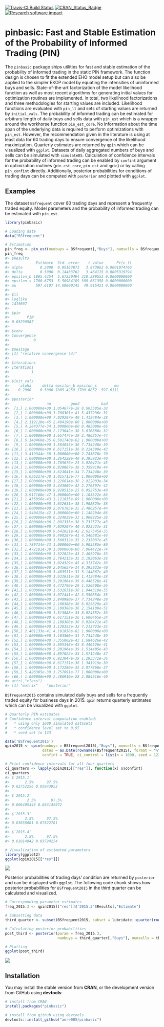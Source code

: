 
<!-- README.md is generated from README.Rmd. Please edit that file -->

[![Travis-CI Build
Status](https://travis-ci.org/anre005/pinbasic.svg?branch=master)](https://travis-ci.org/anre005/pinbasic)
[![CRAN\_Status\_Badge](http://www.r-pkg.org/badges/version/pinbasic)](https://cran.r-project.org/package=pinbasic)
[![Research software
impact](http://depsy.org/api/package/cran/pinbasic/badge.svg)](http://depsy.org/package/r/pinbasic)

# pinbasic: Fast and Stable Estimation of the Probability of Informed Trading (PIN)

The `pinbasic` package ships utilities for fast and stable estimation of
the probability of informed trading in the static PIN framework. The
function design is chosen to fit the extended EHO model setup but can
also be applied to the simpler EKOP model by equating the intensities of
uninformed buys and sells. State-of-the-art factorization of the model
likelihood function as well as most recent algorithms for generating
initial values for optimization routines are implemented. In total, two
likelihood factorizations and three methodologies for starting values
are included. Likelihood functions are evaluated with `pin_ll` and sets
of starting values are returned by `initial_vals`. The probability of
informed trading can be estimated for arbitrary length of daily buys and
sells data with `pin_est` which is a wrapper around the workhorse
function `pin_est_core`. No information about the time span of the
underlying data is required to perform optimizations with `pin_est`.
However, the recommendation given in the literature is using at least
data for 60 trading days to ensure convergence of the likelihood
maximization. Quarterly estimates are returned by `qpin` which can be
visualized with `ggplot`. Datasets of daily aggregated numbers of buys
and sells can be simulated with `simulateBS`. Calculation of confidence
intervals for the probability of informed trading can be enabled by
`confint` argument in optimization routines (`pin_est_core`, `pin_est`
and `qpin`) or by calling `pin_confint` directly. Additionally,
posterior probabilities for conditions of trading days can be computed
with `posterior` and plotted with `ggplot`.

## Examples

The dataset `BSfrequent` cover 60 trading days and represent a
frequently traded equity. Model parameters and the probability of
informed trading can be estimated with `pin_est`.

``` r
library(pinbasic)

# Loading data
data("BSfrequent")

# Estimation
pin_freq <- pin_est(numbuys = BSfrequent[,"Buys"], numsells = BSfrequent[,"Sells"])
pin_freq
#> $Results
#>            Estimate  Std. error    t value      Pr(> t)
#> alpha        0.2000  0.05163873   3.873062 0.0001074766
#> delta        0.5000  0.14433702   3.464115 0.0005319794
#> epsilon_b 1805.4354  5.67230494 318.289553 0.0000000000
#> epsilon_s 1700.6753  5.50984189 308.661358 0.0000000000
#> mu         597.6107 14.60600145  40.915421 0.0000000000
#> 
#> $ll
#> loglike 
#> 1415607 
#> 
#> $pin
#>        PIN 
#> 0.03296587 
#> 
#> $conv
#> Convergence 
#>           0 
#> 
#> $message
#> [1] "relative convergence (4)"
#> 
#> $iterations
#> Iterations 
#>          1 
#> 
#> $init_vals
#>     alpha     delta epsilon_b epsilon_s        mu 
#>    0.2000    0.5000 1805.4259 1700.6852  597.6111 
#> 
#> $posterior
#>                 no         good          bad
#>  [1,] 1.000000e+00 1.054677e-28 8.603585e-38
#>  [2,] 1.000000e+00 1.708301e-41 5.437236e-31
#>  [3,] 1.000000e+00 7.029207e-40 1.412484e-38
#>  [4,] 2.119110e-45 2.484190e-80 1.000000e+00
#>  [5,] 4.284377e-34 1.000000e+00 8.485090e-66
#>  [6,] 1.000000e+00 2.173042e-38 3.616880e-32
#>  [7,] 1.000000e+00 1.657474e-39 2.486257e-44
#>  [8,] 6.148468e-35 8.501740e-62 1.000000e+00
#>  [9,] 1.000000e+00 1.584055e-36 7.734248e-39
#> [10,] 1.000000e+00 6.617151e-36 9.224399e-43
#> [11,] 3.419344e-38 1.000000e+00 2.743870e-70
#> [12,] 1.000000e+00 1.264228e-40 9.395923e-40
#> [13,] 1.000000e+00 1.785679e-25 3.020421e-45
#> [14,] 1.000000e+00 6.820067e-38 3.359919e-44
#> [15,] 1.000000e+00 3.624041e-34 7.734248e-39
#> [16,] 6.036227e-38 1.015713e-77 1.000000e+00
#> [17,] 1.000000e+00 1.226614e-38 2.922883e-34
#> [18,] 1.000000e+00 5.443069e-42 2.276597e-42
#> [19,] 1.000000e+00 9.928515e-25 6.952753e-40
#> [20,] 3.917168e-47 1.000000e+00 1.103522e-86
#> [21,] 1.435856e-43 1.121835e-89 1.000000e+00
#> [22,] 1.000000e+00 1.632631e-38 1.908825e-38
#> [23,] 1.000000e+00 2.076785e-35 2.486257e-44
#> [24,] 1.540415e-42 1.000000e+00 1.148294e-86
#> [25,] 1.000000e+00 6.324039e-33 1.908825e-38
#> [26,] 1.000000e+00 2.892333e-38 3.737577e-43
#> [27,] 1.000000e+00 7.029207e-40 4.023421e-31
#> [28,] 1.000000e+00 9.642821e-42 2.627545e-35
#> [29,] 1.000000e+00 9.498287e-41 4.540581e-44
#> [30,] 1.000000e+00 1.560312e-35 2.235037e-45
#> [31,] 1.789734e-33 1.000000e+00 5.903585e-80
#> [32,] 1.472181e-39 1.000000e+00 7.064422e-74
#> [33,] 1.000000e+00 1.322823e-43 2.405970e-33
#> [34,] 1.000000e+00 2.764215e-35 3.192063e-36
#> [35,] 1.000000e+00 1.024329e-45 4.313742e-36
#> [36,] 1.000000e+00 2.045657e-34 9.395923e-40
#> [37,] 1.000000e+00 3.463511e-31 5.144867e-40
#> [38,] 1.000000e+00 1.632631e-38 1.412484e-38
#> [39,] 1.000000e+00 5.201964e-39 8.446526e-41
#> [40,] 1.000000e+00 4.472796e-29 1.520508e-26
#> [41,] 1.000000e+00 1.632631e-38 1.944319e-35
#> [42,] 1.000000e+00 3.072441e-42 3.550854e-35
#> [43,] 1.000000e+00 2.848980e-37 7.734248e-39
#> [44,] 1.000000e+00 2.108388e-36 6.825829e-43
#> [45,] 1.000000e+00 2.108388e-36 2.154180e-51
#> [46,] 1.000000e+00 1.513888e-33 8.024552e-33
#> [47,] 1.000000e+00 6.617151e-36 1.600465e-34
#> [48,] 1.000000e+00 2.108388e-36 3.020421e-45
#> [49,] 1.000000e+00 1.120353e-32 7.213723e-34
#> [50,] 2.401133e-41 4.101858e-82 1.000000e+00
#> [51,] 1.000000e+00 1.103560e-31 7.734248e-39
#> [52,] 1.000000e+00 7.355002e-43 1.684626e-42
#> [53,] 1.000000e+00 5.695348e-45 8.446526e-41
#> [54,] 1.000000e+00 5.201964e-39 1.514405e-43
#> [55,] 1.000000e+00 4.897022e-35 1.571248e-37
#> [56,] 1.000000e+00 6.923847e-39 1.293372e-36
#> [57,] 1.000000e+00 6.617151e-36 1.341919e-30
#> [58,] 1.000000e+00 1.172280e-35 3.877866e-37
#> [59,] 5.426305e-39 3.757091e-77 1.000000e+00
#> [60,] 1.000000e+00 2.486910e-28 2.084616e-40
#> attr(,"class")
#> [1] "matrix"    "posterior"
```

`BSfrequent2015` contains simulated daily buys and sells for a
frequently traded equity for business days in 2015. `qpin` returns
quarterly estimates which can be visualized with `ggplot`.

``` r
# Quarterly PIN estimates
# Confidence interval computation enabled:
#   * using only 1000 simulated datasets
#   * confidence level set to 0.95
#   * seed set to 123

data('BSfrequent2015')
qpin2015 <- qpin(numbuys = BSfrequent2015[,"Buys"], numsells = BSfrequent2015[,"Sells"],
                 dates = as.Date(rownames(BSfrequent2015), format = "%Y-%m-%d"),
                 confint = TRUE, ci_control = list(n = 1000, seed = 123))

# Print confidence intervals for all four quarters
ci_quarters <- lapply(qpin2015[["res"]], function(x) x$confint)
ci_quarters
#> $`2015.1`
#>       2.5%      97.5% 
#> 0.02752256 0.05943952 
#> 
#> $`2015.2`
#>        2.5%       97.5% 
#> 0.006405346 0.033145972 
#> 
#> $`2015.3`
#>       2.5%      97.5% 
#> 0.03658681 0.07322781 
#> 
#> $`2015.4`
#>       2.5%      97.5% 
#> 0.01014942 0.03794254

# Visualization of estimated parameters
library(ggplot2)
ggplot(qpin2015[["res"]])
```

![](tools/unnamed-chunk-3-1.png)<!-- -->

Posterior probabilities of trading days’ condition are returned by
`posterior` and can be displayed with `ggplot`. The following code chunk
shows how posterior probabilities for `BSfrequent2015` in the third
quarter can be calculated and visualized.

``` r
# Corresponding parameter estimates
freq_2015.3 <- qpin2015[["res"]]$'2015.3'$Results[,"Estimate"]

# Subsetting data
third_quarter <- subset(BSfrequent2015, subset = lubridate::quarter(rownames(BSfrequent2015)) == 3)

# Calculating posterior probabilities
post_third <- posterior(param = freq_2015.3, 
                        numbuys = third_quarter[,"Buys"], numsells = third_quarter[,"Sells"])

# Plotting
ggplot(post_third)
```

![](tools/postdates-1.png)<!-- -->

## Installation

You may install the stable version from **CRAN**, or the development
version from GitHub using **devtools**:

``` r
# install from CRAN
install.packages("pinbasic")

# install from github using devtools
devtools::install_github("anre005/pinbasic")
```
